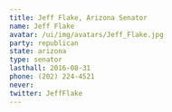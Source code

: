 ```yaml
---
title: Jeff Flake, Arizona Senator
name: Jeff Flake
avatar: /ui/img/avatars/Jeff_Flake.jpg
party: republican
state: arizona
type: senator
lasthall: 2016-08-31
phone: (202) 224-4521
never: 
twitter: JeffFlake
---
```

